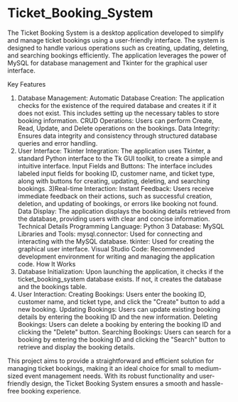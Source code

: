 # Ticket_Booking_System

The Ticket Booking System is a desktop application developed to simplify and manage ticket bookings using a user-friendly interface. The system is designed to handle various operations such as creating, updating, deleting, and searching bookings efficiently. The application leverages the power of MySQL for database management and Tkinter for the graphical user interface.

Key Features
1) Database Management:
  Automatic Database Creation: The application checks for the existence of the required database and creates it if it does not exist. This includes setting up the necessary tables to store booking information.
  CRUD Operations: Users can perform Create, Read, Update, and Delete operations on the bookings.
  Data Integrity: Ensures data integrity and consistency through structured database queries and error handling.
2) User Interface:
  Tkinter Integration: The application uses Tkinter, a standard Python interface to the Tk GUI toolkit, to create a simple and intuitive interface.
  Input Fields and Buttons: The interface includes labeled input fields for booking ID, customer name, and ticket type, along with buttons for creating, updating, deleting, and searching bookings.
3)Real-time Interaction:
  Instant Feedback: Users receive immediate feedback on their actions, such as successful creation, deletion, and updating of bookings, or errors like booking not found.
  Data Display: The application displays the booking details retrieved from the database, providing users with clear and concise information.
Technical Details
  Programming Language: Python 3
  Database: MySQL
  Libraries and Tools:
    mysql.connector: Used for connecting and interacting with the MySQL database.
    tkinter: Used for creating the graphical user interface.
    Visual Studio Code: Recommended development environment for writing and managing the application code.
How It Works
1) Database Initialization: Upon launching the application, it checks if the ticket_booking_system database exists. If not, it creates the database and the bookings table.
2) User Interaction:
  Creating Bookings: Users enter the booking ID, customer name, and ticket type, and click the "Create" button to add a new booking.
  Updating Bookings: Users can update existing booking details by entering the booking ID and the new information.
  Deleting Bookings: Users can delete a booking by entering the booking ID and clicking the "Delete" button.
  Searching Bookings: Users can search for a booking by entering the booking ID and clicking the "Search" button to retrieve and display the booking details.

This project aims to provide a straightforward and efficient solution for managing ticket bookings, making it an ideal choice for small to medium-sized event management needs. With its robust functionality and user-friendly design, the Ticket Booking System ensures a smooth and hassle-free booking experience.
